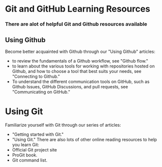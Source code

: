 # Git and GitHub Learning Resources 
### There are alot of helpful Git and Github resources available 

## Using Github
Become better acquainted with Github through our "Using Github" articles: 
- to review the fundamentals of a Github workflow, see "Github flow."
- to learn about the various tools for working with repositories hosted on Github, and how to choose a tool that best suits your needs, see "Connecting to Github."
- To understand the different communication tools on GitHub, such as Github Issues, GitHub Discussions, and pull requests, see "Communicating on GitHub."

# Using Git 
Familiarize yourself with Git through our series of articles: 
- "Getting started with Git."
- "Using Git."
 There are also lots of other online reading resources to help you learn Git:
- Official Git project site
- ProGit book.
- Git command list.

 
